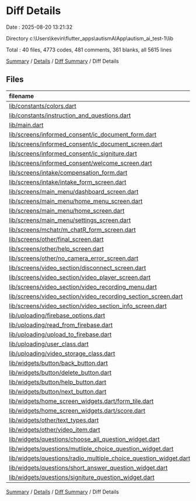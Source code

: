 # Diff Details

Date : 2025-08-20 13:21:32

Directory c:\\Users\\kevin\\flutter_apps\\autismAIApp\\autism_ai_test-1\\lib

Total : 40 files,  4773 codes, 481 comments, 361 blanks, all 5615 lines

[Summary](results.md) / [Details](details.md) / [Diff Summary](diff.md) / Diff Details

## Files
| filename | language | code | comment | blank | total |
| :--- | :--- | ---: | ---: | ---: | ---: |
| [lib/constants/colors.dart](/lib/constants/colors.dart) | Dart | 15 | 1 | 2 | 18 |
| [lib/constants/instruction\_and\_questions.dart](/lib/constants/instruction_and_questions.dart) | Dart | 300 | 20 | 19 | 339 |
| [lib/main.dart](/lib/main.dart) | Dart | 65 | 74 | 8 | 147 |
| [lib/screens/informed\_consent/ic\_document\_form.dart](/lib/screens/informed_consent/ic_document_form.dart) | Dart | 136 | 17 | 11 | 164 |
| [lib/screens/informed\_consent/ic\_document\_screen.dart](/lib/screens/informed_consent/ic_document_screen.dart) | Dart | 73 | 10 | 7 | 90 |
| [lib/screens/informed\_consent/ic\_signiture.dart](/lib/screens/informed_consent/ic_signiture.dart) | Dart | 125 | 15 | 15 | 155 |
| [lib/screens/informed\_consent/welcome\_screen.dart](/lib/screens/informed_consent/welcome_screen.dart) | Dart | 90 | 7 | 3 | 100 |
| [lib/screens/intake/compensation\_form.dart](/lib/screens/intake/compensation_form.dart) | Dart | 112 | 6 | 10 | 128 |
| [lib/screens/intake/intake\_form\_screen.dart](/lib/screens/intake/intake_form_screen.dart) | Dart | 223 | 14 | 17 | 254 |
| [lib/screens/main\_menu/dashboard\_screen.dart](/lib/screens/main_menu/dashboard_screen.dart) | Dart | 163 | 11 | 4 | 178 |
| [lib/screens/main\_menu/home\_menu\_screen.dart](/lib/screens/main_menu/home_menu_screen.dart) | Dart | 60 | 4 | 7 | 71 |
| [lib/screens/main\_menu/home\_screen.dart](/lib/screens/main_menu/home_screen.dart) | Dart | 70 | 10 | 3 | 83 |
| [lib/screens/main\_menu/settings\_screen.dart](/lib/screens/main_menu/settings_screen.dart) | Dart | 60 | 7 | 5 | 72 |
| [lib/screens/mchatr/m\_chatR\_form\_screen.dart](/lib/screens/mchatr/m_chatR_form_screen.dart) | Dart | 192 | 17 | 18 | 227 |
| [lib/screens/other/final\_screen.dart](/lib/screens/other/final_screen.dart) | Dart | 106 | 6 | 8 | 120 |
| [lib/screens/other/help\_screen.dart](/lib/screens/other/help_screen.dart) | Dart | 85 | 8 | 3 | 96 |
| [lib/screens/other/no\_camera\_error\_screen.dart](/lib/screens/other/no_camera_error_screen.dart) | Dart | 22 | 3 | 3 | 28 |
| [lib/screens/video\_section/disconnect\_screen.dart](/lib/screens/video_section/disconnect_screen.dart) | Dart | 36 | 1 | 3 | 40 |
| [lib/screens/video\_section/video\_player\_screen.dart](/lib/screens/video_section/video_player_screen.dart) | Dart | 82 | 5 | 8 | 95 |
| [lib/screens/video\_section/video\_recording\_menu.dart](/lib/screens/video_section/video_recording_menu.dart) | Dart | 147 | 1 | 13 | 161 |
| [lib/screens/video\_section/video\_recording\_section\_screen.dart](/lib/screens/video_section/video_recording_section_screen.dart) | Dart | 280 | 39 | 19 | 338 |
| [lib/screens/video\_section/video\_section\_info\_screen.dart](/lib/screens/video_section/video_section_info_screen.dart) | Dart | 851 | 3 | 15 | 869 |
| [lib/uploading/firebase\_options.dart](/lib/uploading/firebase_options.dart) | Dart | 53 | 12 | 4 | 69 |
| [lib/uploading/read\_from\_firebase.dart](/lib/uploading/read_from_firebase.dart) | Dart | 16 | 1 | 2 | 19 |
| [lib/uploading/upload\_to\_firebase.dart](/lib/uploading/upload_to_firebase.dart) | Dart | 43 | 7 | 3 | 53 |
| [lib/uploading/user\_class.dart](/lib/uploading/user_class.dart) | Dart | 229 | 53 | 46 | 328 |
| [lib/uploading/video\_storage\_class.dart](/lib/uploading/video_storage_class.dart) | Dart | 154 | 11 | 17 | 182 |
| [lib/widgets/button/back\_button.dart](/lib/widgets/button/back_button.dart) | Dart | 16 | 5 | 3 | 24 |
| [lib/widgets/button/delete\_button.dart](/lib/widgets/button/delete_button.dart) | Dart | 32 | 3 | 3 | 38 |
| [lib/widgets/button/help\_button.dart](/lib/widgets/button/help_button.dart) | Dart | 22 | 7 | 3 | 32 |
| [lib/widgets/button/next\_button.dart](/lib/widgets/button/next_button.dart) | Dart | 42 | 7 | 4 | 53 |
| [lib/widgets/home\_screen\_widgets.dart/form\_tile.dart](/lib/widgets/home_screen_widgets.dart/form_tile.dart) | Dart | 110 | 8 | 5 | 123 |
| [lib/widgets/home\_screen\_widgets.dart/score.dart](/lib/widgets/home_screen_widgets.dart/score.dart) | Dart | 56 | 0 | 9 | 65 |
| [lib/widgets/other/text\_types.dart](/lib/widgets/other/text_types.dart) | Dart | 290 | 16 | 29 | 335 |
| [lib/widgets/other/video\_item.dart](/lib/widgets/other/video_item.dart) | Dart | 110 | 13 | 5 | 128 |
| [lib/widgets/questions/choose\_all\_question\_widget.dart](/lib/widgets/questions/choose_all_question_widget.dart) | Dart | 48 | 13 | 3 | 64 |
| [lib/widgets/questions/mutliple\_choice\_question\_widget.dart](/lib/widgets/questions/mutliple_choice_question_widget.dart) | Dart | 48 | 8 | 4 | 60 |
| [lib/widgets/questions/radio\_multiple\_choice\_question\_widget.dart](/lib/widgets/questions/radio_multiple_choice_question_widget.dart) | Dart | 40 | 8 | 4 | 52 |
| [lib/widgets/questions/short\_answer\_question\_widget.dart](/lib/widgets/questions/short_answer_question_widget.dart) | Dart | 67 | 14 | 8 | 89 |
| [lib/widgets/questions/signiture\_question\_widget.dart](/lib/widgets/questions/signiture_question_widget.dart) | Dart | 104 | 16 | 8 | 128 |

[Summary](results.md) / [Details](details.md) / [Diff Summary](diff.md) / Diff Details